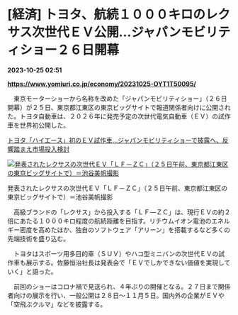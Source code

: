 # [経済] トヨタ、航続１０００キロのレクサス次世代ＥＶ公開…ジャパンモビリティショー２６日開幕

**2023-10-25 02:51**

**https://www.yomiuri.co.jp/economy/20231025-OYT1T50095/**

　東京モーターショーから名称を改めた「ジャパンモビリティショー」（２６日開幕）が２５日、東京都江東区の東京ビッグサイトで報道関係者向けに公開された。トヨタ自動車は、２０２６年に発売予定の次世代電気自動車（ＥＶ）の試作車を世界初公開した。

[トヨタ「ハイエース」初のＥＶ試作車…ジャパンモビリティショーで披露へ、反響踏まえ市場投入検討](https://www.yomiuri.co.jp/economy/20231016-OYT1T50305/)

[![発表されたレクサスの次世代ＥＶ「ＬＦ－ＺＣ」（２５日午前、東京都江東区の東京ビッグサイトで）＝池谷美帆撮影](https://www.yomiuri.co.jp/media/2023/10/20231025-OYT1I50055-1.jpg)](https://www.yomiuri.co.jp/pluralphoto/20231025-OYT1I50055/)

発表されたレクサスの次世代ＥＶ「ＬＦ－ＺＣ」（２５日午前、東京都江東区の東京ビッグサイトで）＝池谷美帆撮影

　高級ブランドの「レクサス」から投入する「ＬＦ―ＺＣ」は、現行ＥＶの約２倍にあたる１０００キロ程度の航続距離を目指す。リチウムイオン電池のエネルギー密度を高めたほか、独自のソフトウェア「アリーン」を搭載するなど多くの先端技術を盛り込む。

　トヨタはスポーツ用多目的車（ＳＵＶ）やハコ型ミニバンの次世代ＥＶの試作車も展示する。佐藤恒治社長は発表会で「ＥＶでしかできない価値を実現していく」と語った。

　前回のショーはコロナ禍で見送られ、４年ぶりの開催となる。２７日まで関係者向けの展示を行い、一般公開は２８日～１１月５日。国内外の企業がＥＶや「空飛ぶクルマ」などを披露する。